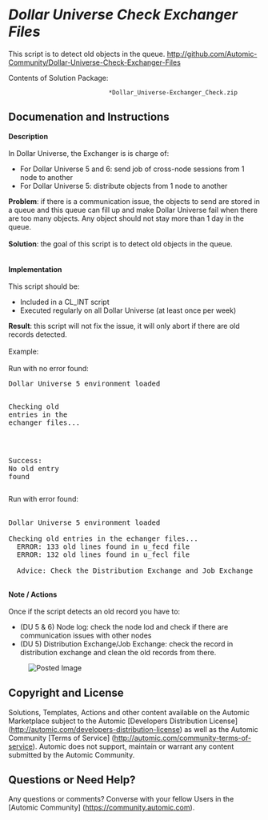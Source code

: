 *Dollar Universe Check Exchanger Files*
=============


This script is to detect old objects in the queue.
http://github.com/Automic-Community/Dollar-Universe-Check-Exchanger-Files

<!-- List of attached files -->
Contents of Solution Package:

						
								*Dollar_Universe-Exchanger_Check.zip
								
						


Documenation and Instructions
---

<div class="ipsType_textblock ipsPad_half description_content"><span><strong class="bbc">Description</strong></span><br />&nbsp;<br />In Dollar Universe, the Exchanger is is charge of:
<ul class="bbc">
<li>For Dollar Universe 5 and 6: send job of cross-node sessions from 1 node to another</li>
<li>For Dollar Universe 5: distribute objects from 1 node to another</li>
</ul>
<span><strong class="bbc">Problem</strong></span>: if there is a communication issue, the objects to send are stored in a queue and this queue can fill up and make Dollar Universe fail when there are too many objects. Any object should not stay more than 1 day in the queue.<br />&nbsp;<br /><span><strong class="bbc">Solution</strong></span>: the goal of this script is to detect old objects in the queue.<br />&nbsp;<br />&nbsp;<br /><strong class="bbc"><span>Implementation</span></strong><br />&nbsp;<br />This script should be:
<ul class="bbc">
<li>Included in a CL_INT script</li>
<li>Executed regularly on all Dollar Universe (at least once per week)</li>
</ul>
<span><strong class="bbc">Result</strong></span>: this script will not fix the issue, it will only abort if there are old records detected.<br />&nbsp;<br /><span class="bbc_underline">Example</span>:<br />&nbsp;<br />Run with no error found:<br />
<pre class="prettyprint lang-auto linenums:0 prettyprinted"><span class="typ">Dollar</span><span class="pln"> </span><span class="typ">Universe</span><span class="pln"> </span><span class="lit">5</span><span class="pln"> environment loaded

</span><span class="typ">Checking</span><span class="pln"> old entries </span><span class="kwd">in</span><span class="pln"> the echanger files</span><span class="pun">...</span><span class="pln">

&nbsp; </span><span class="typ">Success</span><span class="pun">:</span><span class="pln"> </span><span class="typ">No</span><span class="pln"> old entry found</span></pre>
Run with error found:<br /><br />
<pre class="prettyprint lang-auto linenums:0 prettyprinted"><span class="typ">Dollar</span><span class="pln"> </span><span class="typ">Universe</span><span class="pln"> </span><span class="lit">5</span><span class="pln"> environment loaded

</span><span class="typ">Checking</span><span class="pln"> old entries </span><span class="kwd">in</span><span class="pln"> the echanger files</span><span class="pun">...</span><span class="pln">
&nbsp; ERROR</span><span class="pun">:</span><span class="pln"> </span><span class="lit">133</span><span class="pln"> old lines found </span><span class="kwd">in</span><span class="pln"> u_fecd file
&nbsp; ERROR</span><span class="pun">:</span><span class="pln"> </span><span class="lit">132</span><span class="pln"> old lines found </span><span class="kwd">in</span><span class="pln"> u_fecl file

&nbsp; </span><span class="typ">Advice</span><span class="pun">:</span><span class="pln"> </span><span class="typ">Check</span><span class="pln"> the </span><span class="typ">Distribution</span><span class="pln"> </span><span class="typ">Exchange</span><span class="pln"> </span><span class="kwd">and</span><span class="pln"> </span><span class="typ">Job</span><span class="pln"> </span><span class="typ">Exchange</span></pre>
&nbsp;<br /><span><strong class="bbc">Note / Actions</strong></span><br />&nbsp;<br />Once if the script detects an old record you have to:
<ul class="bbc">
<li>(DU 5 &amp; 6) Node log: check the node lod and check if there are communication issues with other nodes</li>
<li>(DU 5) Distribution Exchange/Job Exchange: check the record in distribution exchange and clean the old records from there.</li>
</ul>
<p class="bbc_indent" style="margin-left: 40px;"><span><img class="bbc_img" src="http://www.orsypforum.com/uploads/gallery/album_15/gallery_299_15_5099.png" alt="Posted Image" /></span></p>
</div>

Copyright and License
---

Solutions, Templates, Actions and other content available on the Automic Marketplace subject to the Automic [Developers Distribution License] (http://automic.com/developers-distribution-license) as well as the Automic Community [Terms of Service] (http://automic.com/community-terms-of-service).
Automic does not support, maintain or warrant any content submitted by the Automic Community.



Questions or Need Help? 
---
Any questions or comments? Converse with your fellow Users in the [Automic Community] (https://community.automic.com).